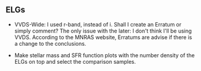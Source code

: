 ## ELGs ##

* VVDS-Wide: I used r-band, instead of i. Shall I create an Erratum or simply comment? The only issue with the later: I don't think I'll be using VVDS. According to the MNRAS website, Erratums are advise if there is a change to the conclusions.

* Make stellar mass and SFR function plots with the number density of the ELGs on top and select the comparison samples.
